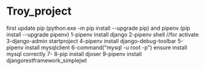 # Troy_project
first update pip (python.exe -m pip install --upgrade pip) and pipenv (pip install --upgrade pipenv)
1-pipenv install django
2-pipenv shell //for activate
3-django-admin startproject 
4-pipenv install django-debug-toolbar
5-pipenv install mysqlclient
6-command("mysql -u root -p") ensure install mysql correctly
7-
8-pip install djoser
9-pipenv install djangorestframework_simplejwt


